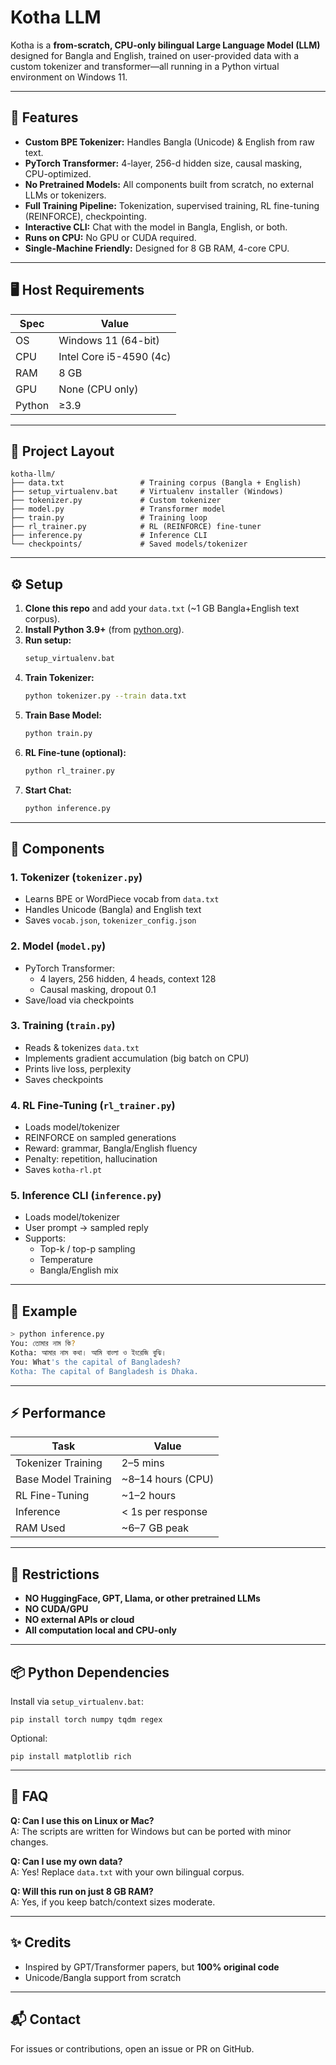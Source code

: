 # Kotha LLM

Kotha is a **from-scratch, CPU-only bilingual Large Language Model (LLM)** designed for Bangla and English, trained on user-provided data with a custom tokenizer and transformer—all running in a Python virtual environment on Windows 11.

---

## 🚀 Features

- **Custom BPE Tokenizer:** Handles Bangla (Unicode) & English from raw text.
- **PyTorch Transformer:** 4-layer, 256-d hidden size, causal masking, CPU-optimized.
- **No Pretrained Models:** All components built from scratch, no external LLMs or tokenizers.
- **Full Training Pipeline:** Tokenization, supervised training, RL fine-tuning (REINFORCE), checkpointing.
- **Interactive CLI:** Chat with the model in Bangla, English, or both.
- **Runs on CPU:** No GPU or CUDA required.
- **Single-Machine Friendly:** Designed for 8 GB RAM, 4-core CPU.

---

## 🖥️ Host Requirements

| Spec   | Value                     |
| ------ | ------------------------- |
| OS     | Windows 11 (64-bit)       |
| CPU    | Intel Core i5-4590 (4c)   |
| RAM    | 8 GB                      |
| GPU    | None (CPU only)           |
| Python | ≥3.9                      |

---

## 📂 Project Layout

```
kotha-llm/
├── data.txt                 # Training corpus (Bangla + English)
├── setup_virtualenv.bat     # Virtualenv installer (Windows)
├── tokenizer.py             # Custom tokenizer
├── model.py                 # Transformer model
├── train.py                 # Training loop
├── rl_trainer.py            # RL (REINFORCE) fine-tuner
├── inference.py             # Inference CLI
└── checkpoints/             # Saved models/tokenizer
```

---

## ⚙️ Setup

1. **Clone this repo** and add your `data.txt` (~1 GB Bangla+English text corpus).
2. **Install Python 3.9+** (from [python.org](https://www.python.org/downloads/windows/)).
3. **Run setup:**
    ```bat
    setup_virtualenv.bat
    ```
4. **Train Tokenizer:**
    ```bash
    python tokenizer.py --train data.txt
    ```
5. **Train Base Model:**
    ```bash
    python train.py
    ```
6. **RL Fine-tune (optional):**
    ```bash
    python rl_trainer.py
    ```
7. **Start Chat:**
    ```bash
    python inference.py
    ```

---

## 🧩 Components

### 1. Tokenizer (`tokenizer.py`)
- Learns BPE or WordPiece vocab from `data.txt`
- Handles Unicode (Bangla) and English text
- Saves `vocab.json`, `tokenizer_config.json`

### 2. Model (`model.py`)
- PyTorch Transformer:
  - 4 layers, 256 hidden, 4 heads, context 128
  - Causal masking, dropout 0.1
- Save/load via checkpoints

### 3. Training (`train.py`)
- Reads & tokenizes `data.txt`
- Implements gradient accumulation (big batch on CPU)
- Prints live loss, perplexity
- Saves checkpoints

### 4. RL Fine-Tuning (`rl_trainer.py`)
- Loads model/tokenizer
- REINFORCE on sampled generations
- Reward: grammar, Bangla/English fluency
- Penalty: repetition, hallucination
- Saves `kotha-rl.pt`

### 5. Inference CLI (`inference.py`)
- Loads model/tokenizer
- User prompt → sampled reply
- Supports:
  - Top-k / top-p sampling
  - Temperature
  - Bangla/English mix

---

## 🧪 Example

```bash
> python inference.py
You: তোমার নাম কি?
Kotha: আমার নাম কথা। আমি বাংলা ও ইংরেজি বুঝি।
You: What's the capital of Bangladesh?
Kotha: The capital of Bangladesh is Dhaka.
```

---

## ⚡ Performance

| Task                | Value              |
| ------------------- | ------------------ |
| Tokenizer Training  | 2–5 mins           |
| Base Model Training | ~8–14 hours (CPU)  |
| RL Fine-Tuning      | ~1–2 hours         |
| Inference           | < 1s per response  |
| RAM Used            | ~6–7 GB peak       |

---

## 🛑 Restrictions

- **NO HuggingFace, GPT, Llama, or other pretrained LLMs**
- **NO CUDA/GPU**
- **NO external APIs or cloud**
- **All computation local and CPU-only**

---

## 📦 Python Dependencies

Install via `setup_virtualenv.bat`:

```
pip install torch numpy tqdm regex
```

Optional:

```
pip install matplotlib rich
```

---

## 🧠 FAQ

**Q: Can I use this on Linux or Mac?**  
A: The scripts are written for Windows but can be ported with minor changes.

**Q: Can I use my own data?**  
A: Yes! Replace `data.txt` with your own bilingual corpus.

**Q: Will this run on just 8 GB RAM?**  
A: Yes, if you keep batch/context sizes moderate.

---

## ✨ Credits

- Inspired by GPT/Transformer papers, but **100% original code**
- Unicode/Bangla support from scratch

---

## 📬 Contact

For issues or contributions, open an issue or PR on GitHub.
